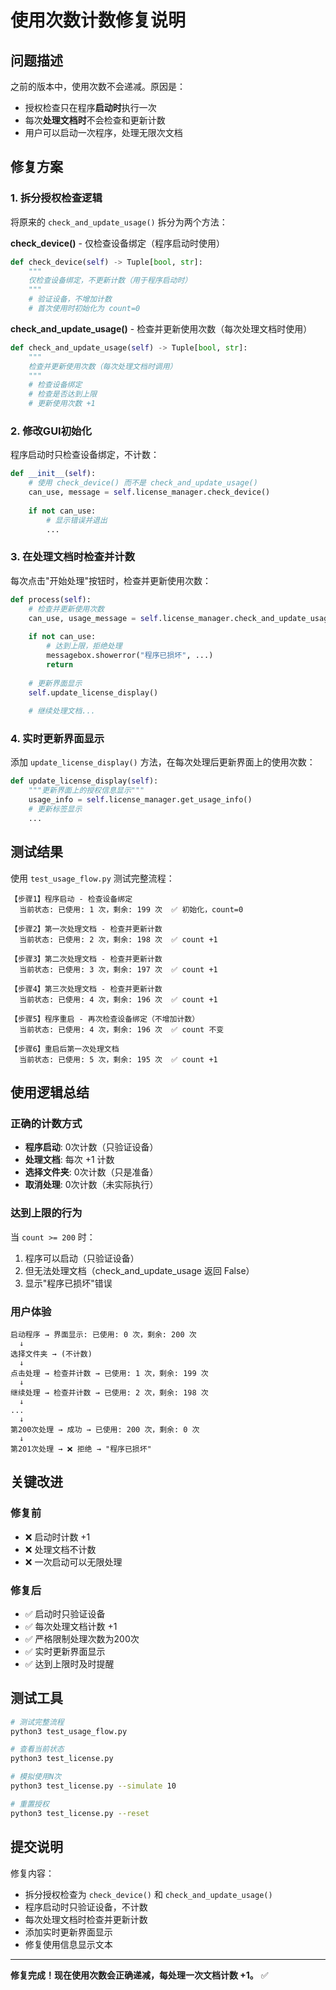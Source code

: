 # 使用次数计数修复说明

## 问题描述

之前的版本中，使用次数不会递减。原因是：
- 授权检查只在程序**启动时**执行一次
- 每次**处理文档时**不会检查和更新计数
- 用户可以启动一次程序，处理无限次文档

## 修复方案

### 1. 拆分授权检查逻辑

将原来的 `check_and_update_usage()` 拆分为两个方法：

**check_device()** - 仅检查设备绑定（程序启动时使用）
```python
def check_device(self) -> Tuple[bool, str]:
    """
    仅检查设备绑定，不更新计数（用于程序启动时）
    """
    # 验证设备，不增加计数
    # 首次使用时初始化为 count=0
```

**check_and_update_usage()** - 检查并更新使用次数（每次处理文档时使用）
```python
def check_and_update_usage(self) -> Tuple[bool, str]:
    """
    检查并更新使用次数（每次处理文档时调用）
    """
    # 检查设备绑定
    # 检查是否达到上限
    # 更新使用次数 +1
```

### 2. 修改GUI初始化

程序启动时只检查设备绑定，不计数：

```python
def __init__(self):
    # 使用 check_device() 而不是 check_and_update_usage()
    can_use, message = self.license_manager.check_device()
    
    if not can_use:
        # 显示错误并退出
        ...
```

### 3. 在处理文档时检查并计数

每次点击"开始处理"按钮时，检查并更新使用次数：

```python
def process(self):
    # 检查并更新使用次数
    can_use, usage_message = self.license_manager.check_and_update_usage()
    
    if not can_use:
        # 达到上限，拒绝处理
        messagebox.showerror("程序已损坏", ...)
        return
    
    # 更新界面显示
    self.update_license_display()
    
    # 继续处理文档...
```

### 4. 实时更新界面显示

添加 `update_license_display()` 方法，在每次处理后更新界面上的使用次数：

```python
def update_license_display(self):
    """更新界面上的授权信息显示"""
    usage_info = self.license_manager.get_usage_info()
    # 更新标签显示
    ...
```

## 测试结果

使用 `test_usage_flow.py` 测试完整流程：

```
【步骤1】程序启动 - 检查设备绑定
  当前状态: 已使用: 1 次，剩余: 199 次  ✅ 初始化，count=0

【步骤2】第一次处理文档 - 检查并更新计数
  当前状态: 已使用: 2 次，剩余: 198 次  ✅ count +1

【步骤3】第二次处理文档 - 检查并更新计数
  当前状态: 已使用: 3 次，剩余: 197 次  ✅ count +1

【步骤4】第三次处理文档 - 检查并更新计数
  当前状态: 已使用: 4 次，剩余: 196 次  ✅ count +1

【步骤5】程序重启 - 再次检查设备绑定（不增加计数）
  当前状态: 已使用: 4 次，剩余: 196 次  ✅ count 不变

【步骤6】重启后第一次处理文档
  当前状态: 已使用: 5 次，剩余: 195 次  ✅ count +1
```

## 使用逻辑总结

### 正确的计数方式

- **程序启动**: 0次计数（只验证设备）
- **处理文档**: 每次 +1 计数
- **选择文件夹**: 0次计数（只是准备）
- **取消处理**: 0次计数（未实际执行）

### 达到上限的行为

当 `count >= 200` 时：
1. 程序可以启动（只验证设备）
2. 但无法处理文档（check_and_update_usage 返回 False）
3. 显示"程序已损坏"错误

### 用户体验

```
启动程序 → 界面显示: 已使用: 0 次，剩余: 200 次
  ↓
选择文件夹 → (不计数)
  ↓
点击处理 → 检查并计数 → 已使用: 1 次，剩余: 199 次
  ↓
继续处理 → 检查并计数 → 已使用: 2 次，剩余: 198 次
  ↓
...
  ↓
第200次处理 → 成功 → 已使用: 200 次，剩余: 0 次
  ↓
第201次处理 → ❌ 拒绝 → "程序已损坏"
```

## 关键改进

### 修复前
- ❌ 启动时计数 +1
- ❌ 处理文档不计数
- ❌ 一次启动可以无限处理

### 修复后
- ✅ 启动时只验证设备
- ✅ 每次处理文档计数 +1
- ✅ 严格限制处理次数为200次
- ✅ 实时更新界面显示
- ✅ 达到上限时及时提醒

## 测试工具

```bash
# 测试完整流程
python3 test_usage_flow.py

# 查看当前状态
python3 test_license.py

# 模拟使用N次
python3 test_license.py --simulate 10

# 重置授权
python3 test_license.py --reset
```

## 提交说明

修复内容：
- 拆分授权检查为 `check_device()` 和 `check_and_update_usage()`
- 程序启动时只验证设备，不计数
- 每次处理文档时检查并更新计数
- 添加实时更新界面显示
- 修复使用信息显示文本

---

**修复完成！现在使用次数会正确递减，每处理一次文档计数 +1。** ✅
